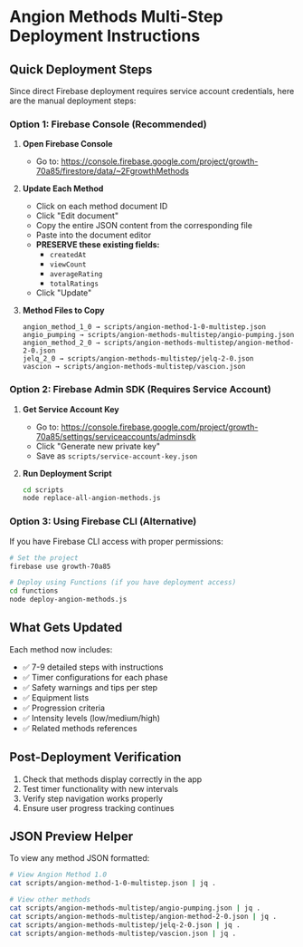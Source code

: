 # Angion Methods Multi-Step Deployment Instructions

## Quick Deployment Steps

Since direct Firebase deployment requires service account credentials, here are the manual deployment steps:

### Option 1: Firebase Console (Recommended)

1. **Open Firebase Console**
   - Go to: https://console.firebase.google.com/project/growth-70a85/firestore/data/~2FgrowthMethods

2. **Update Each Method**
   - Click on each method document ID
   - Click "Edit document"
   - Copy the entire JSON content from the corresponding file
   - Paste into the document editor
   - **PRESERVE these existing fields:**
     - `createdAt`
     - `viewCount`
     - `averageRating`
     - `totalRatings`
   - Click "Update"

3. **Method Files to Copy**
   ```
   angion_method_1_0 → scripts/angion-method-1-0-multistep.json
   angio_pumping → scripts/angion-methods-multistep/angio-pumping.json
   angion_method_2_0 → scripts/angion-methods-multistep/angion-method-2-0.json
   jelq_2_0 → scripts/angion-methods-multistep/jelq-2-0.json
   vascion → scripts/angion-methods-multistep/vascion.json
   ```

### Option 2: Firebase Admin SDK (Requires Service Account)

1. **Get Service Account Key**
   - Go to: https://console.firebase.google.com/project/growth-70a85/settings/serviceaccounts/adminsdk
   - Click "Generate new private key"
   - Save as `scripts/service-account-key.json`

2. **Run Deployment Script**
   ```bash
   cd scripts
   node replace-all-angion-methods.js
   ```

### Option 3: Using Firebase CLI (Alternative)

If you have Firebase CLI access with proper permissions:

```bash
# Set the project
firebase use growth-70a85

# Deploy using Functions (if you have deployment access)
cd functions
node deploy-angion-methods.js
```

## What Gets Updated

Each method now includes:
- ✅ 7-9 detailed steps with instructions
- ✅ Timer configurations for each phase
- ✅ Safety warnings and tips per step
- ✅ Equipment lists
- ✅ Progression criteria
- ✅ Intensity levels (low/medium/high)
- ✅ Related methods references

## Post-Deployment Verification

1. Check that methods display correctly in the app
2. Test timer functionality with new intervals
3. Verify step navigation works properly
4. Ensure user progress tracking continues

## JSON Preview Helper

To view any method JSON formatted:
```bash
# View Angion Method 1.0
cat scripts/angion-method-1-0-multistep.json | jq .

# View other methods
cat scripts/angion-methods-multistep/angio-pumping.json | jq .
cat scripts/angion-methods-multistep/angion-method-2-0.json | jq .
cat scripts/angion-methods-multistep/jelq-2-0.json | jq .
cat scripts/angion-methods-multistep/vascion.json | jq .
```